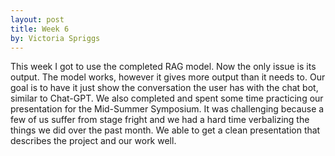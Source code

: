 ```yaml
---
layout: post
title: Week 6
by: Victoria Spriggs
---
```

This week I got to use the completed RAG model. Now the only issue is its output. The model works, however it gives more output than it needs to. Our goal is to have it just show the conversation the user has with the chat bot, similar to Chat-GPT.  We also completed and spent some time practicing our presentation for the Mid-Summer Symposium. It was challenging because a few of us suffer from stage fright and we had a hard time verbalizing the things we did over the past month. We able to get a clean presentation that describes the project and our work well. 
